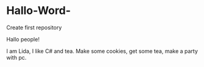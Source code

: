 # Hallo-Word-
Create first repository

Hallo people!

I am Lida, I like C# and tea.
Make some cookies, get some tea, make a party with pc.
